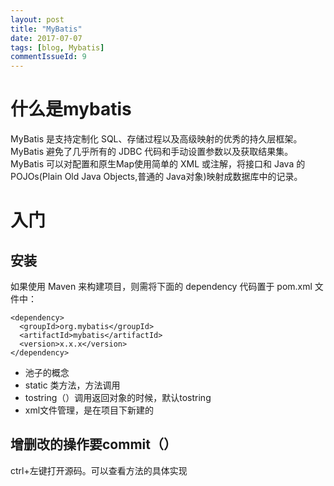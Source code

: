 ```yaml
---
layout: post
title: "MyBatis"
date: 2017-07-07
tags: [blog, Mybatis]
commentIssueId: 9
---
```


# 什么是mybatis

MyBatis 是支持定制化 SQL、存储过程以及高级映射的优秀的持久层框架。MyBatis 避免了几乎所有的 JDBC 代码和手动设置参数以及获取结果集。MyBatis 可以对配置和原生Map使用简单的 XML 或注解，将接口和 Java 的 POJOs(Plain Old Java Objects,普通的 Java对象)映射成数据库中的记录。

# 入门

## 安装

如果使用 Maven 来构建项目，则需将下面的 dependency 代码置于 pom.xml 文件中：
```
<dependency>
  <groupId>org.mybatis</groupId>
  <artifactId>mybatis</artifactId>
  <version>x.x.x</version>
</dependency>

```

* 池子的概念
* static 类方法，方法调用
* tostring（）调用返回对象的时候，默认tostring
* xml文件管理，是在项目下新建的

## 增删改的操作要commit（）

ctrl+左键打开源码。可以查看方法的具体实现
